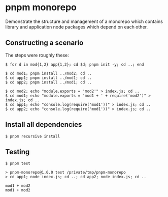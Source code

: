 # pnpm monorepo

Demonstrate the structure and management of a monorepo which contains
library and application node packages which depend on each other.


## Constructing a scenario

The steps were roughly these:

```
$ for d in mod{1,2} app{1,2}; cd $d; pnpm init -y; cd ..; end

$ cd mod1; pnpm install ../mod2; cd ..
$ cd app1; pnpm install ../mod1; cd ..
$ cd app2; pnpm install ../mod1; cd ..

$ cd mod2; echo "module.exports = 'mod2'" > index.js; cd ..
$ cd mod1; echo "module.exports = 'mod1 + ' + require('mod2')" > index.js; cd ..
$ cd app1; echo "console.log(require('mod1'))" > index.js; cd ..
$ cd app2; echo "console.log(require('mod1'))" > index.js; cd ..
```

## Install all dependencies

```
$ pnpm recursive install
```

## Testing

```
$ pnpm test

> pnpm-monorepo@1.0.0 test /private/tmp/pnpm-monorepo
> cd app1; node index.js; cd ..; cd app2; node index.js; cd ..

mod1 + mod2
mod1 + mod2
```
